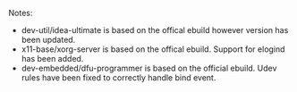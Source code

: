 Notes:
* dev-util/idea-ultimate is based on the offical ebuild however version has been updated.
* x11-base/xorg-server is based on the offical ebuild. Support for elogind has been added.
* dev-embedded/dfu-programmer is based on the official ebuild. Udev rules have been fixed to correctly handle bind event.

